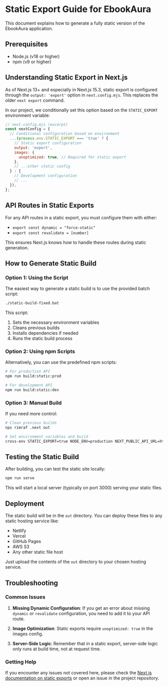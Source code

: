 # Static Export Guide for EbookAura

This document explains how to generate a fully static version of the EbookAura application.

## Prerequisites

- Node.js (v18 or higher)
- npm (v9 or higher)

## Understanding Static Export in Next.js

As of Next.js 13+ and especially in Next.js 15.3, static export is configured through the `output: 'export'` option in `next.config.mjs`. This replaces the older `next export` command.

In our project, we conditionally set this option based on the `STATIC_EXPORT` environment variable:

```js
// next.config.mjs (excerpt)
const nextConfig = {
  // Conditional configuration based on environment
  ...(process.env.STATIC_EXPORT === 'true' ? {
    // Static export configuration
    output: 'export',
    images: {
      unoptimized: true, // Required for static export
    },
    // ...other static config
  } : {
    // Development configuration
    // ...
  }),
};
```

## API Routes in Static Exports

For any API routes in a static export, you must configure them with either:

- `export const dynamic = "force-static"` 
- `export const revalidate = [number]` 

This ensures Next.js knows how to handle these routes during static generation.

## How to Generate Static Build

### Option 1: Using the Script

The easiest way to generate a static build is to use the provided batch script:

```bash
./static-build-fixed.bat
```

This script:
1. Sets the necessary environment variables
2. Cleans previous builds
3. Installs dependencies if needed
4. Runs the static build process

### Option 2: Using npm Scripts

Alternatively, you can use the predefined npm scripts:

```bash
# For production API
npm run build:static:prod

# For development API 
npm run build:static:dev
```

### Option 3: Manual Build

If you need more control:

```bash
# Clean previous builds
npx rimraf .next out

# Set environment variables and build
cross-env STATIC_EXPORT=true NODE_ENV=production NEXT_PUBLIC_API_URL=https://ebookaura.onrender.com/api next build
```

## Testing the Static Build

After building, you can test the static site locally:

```bash
npm run serve
```

This will start a local server (typically on port 3000) serving your static files.

## Deployment

The static build will be in the `out` directory. You can deploy these files to any static hosting service like:

- Netlify
- Vercel
- GitHub Pages
- AWS S3
- Any other static file host

Just upload the contents of the `out` directory to your chosen hosting service.

## Troubleshooting

### Common Issues

1. **Missing Dynamic Configuration**:
   If you get an error about missing `dynamic` or `revalidate` configuration, you need to add it to your API route.

2. **Image Optimization**:
   Static exports require `unoptimized: true` in the images config.

3. **Server-Side Logic**:
   Remember that in a static export, server-side logic only runs at build time, not at request time.

### Getting Help

If you encounter any issues not covered here, please check the [Next.js documentation on static exports](https://nextjs.org/docs/advanced-features/static-html-export) or open an issue in the project repository. 